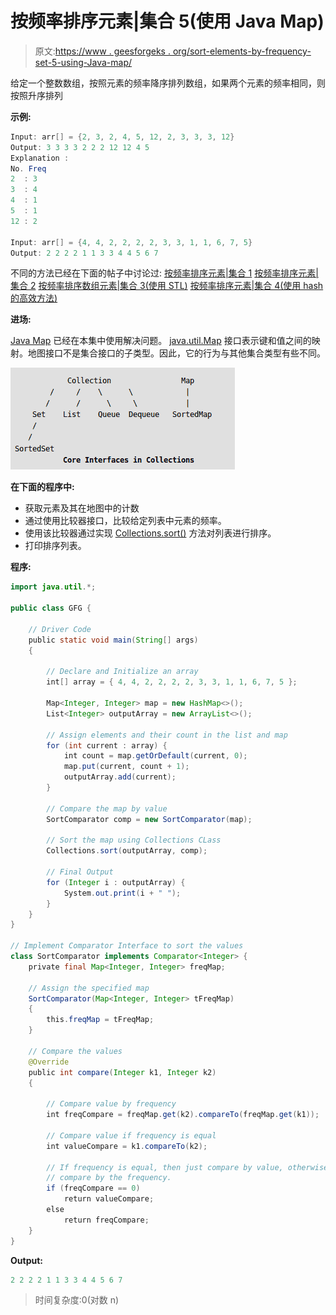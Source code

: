 # 按频率排序元素|集合 5(使用 Java Map)

> 原文:[https://www . geesforgeks . org/sort-elements-by-frequency-set-5-using-Java-map/](https://www.geeksforgeeks.org/sort-elements-by-frequency-set-5-using-java-map/)

给定一个整数数组，按照元素的频率降序排列数组，如果两个元素的频率相同，则按照升序排列

**示例:**

```java
Input: arr[] = {2, 3, 2, 4, 5, 12, 2, 3, 3, 3, 12}
Output: 3 3 3 3 2 2 2 12 12 4 5
Explanation :
No. Freq
2  : 3
3  : 4
4  : 1
5  : 1
12 : 2

Input: arr[] = {4, 4, 2, 2, 2, 2, 3, 3, 1, 1, 6, 7, 5}
Output: 2 2 2 2 1 1 3 3 4 4 5 6 7

```

不同的方法已经在下面的帖子中讨论过:
[按频率排序元素|集合 1](https://www.geeksforgeeks.org/sort-elements-by-frequency/)
[按频率排序元素|集合 2](https://www.geeksforgeeks.org/sort-elements-by-frequency-set-2/)
[按频率排序数组元素|集合 3(使用 STL)](https://www.geeksforgeeks.org/sorting-array-elements-frequency-set-3-using-stl/)
[按频率排序元素|集合 4(使用 hash 的高效方法)](https://www.geeksforgeeks.org/sort-elements-frequency-set-4-efficient-approach-using-hash/)

**进场:**

[Java Map](https://www.geeksforgeeks.org/map-interface-java-examples/) 已经在本集中使用解决问题。 [java.util.Map](https://www.geeksforgeeks.org/map-interface-java-examples/) 接口表示键和值之间的映射。地图接口不是集合接口的子类型。因此，它的行为与其他集合类型有些不同。

![mapinterface](img/b0646a8669bed97bdcc9a305ccd77d0d.png)

**在下面的程序中:**

*   获取元素及其在地图中的计数
*   通过使用比较器接口，比较给定列表中元素的频率。
*   使用该比较器通过实现 [Collections.sort()](https://www.geeksforgeeks.org/collections-sort-java-examples/) 方法对列表进行排序。
*   打印排序列表。

**程序:**

```java
import java.util.*;

public class GFG {

    // Driver Code
    public static void main(String[] args)
    {

        // Declare and Initialize an array
        int[] array = { 4, 4, 2, 2, 2, 2, 3, 3, 1, 1, 6, 7, 5 };

        Map<Integer, Integer> map = new HashMap<>();
        List<Integer> outputArray = new ArrayList<>();

        // Assign elements and their count in the list and map
        for (int current : array) {
            int count = map.getOrDefault(current, 0);
            map.put(current, count + 1);
            outputArray.add(current);
        }

        // Compare the map by value
        SortComparator comp = new SortComparator(map);

        // Sort the map using Collections CLass
        Collections.sort(outputArray, comp);

        // Final Output
        for (Integer i : outputArray) {
            System.out.print(i + " ");
        }
    }
}

// Implement Comparator Interface to sort the values
class SortComparator implements Comparator<Integer> {
    private final Map<Integer, Integer> freqMap;

    // Assign the specified map
    SortComparator(Map<Integer, Integer> tFreqMap)
    {
        this.freqMap = tFreqMap;
    }

    // Compare the values
    @Override
    public int compare(Integer k1, Integer k2)
    {

        // Compare value by frequency
        int freqCompare = freqMap.get(k2).compareTo(freqMap.get(k1));

        // Compare value if frequency is equal
        int valueCompare = k1.compareTo(k2);

        // If frequency is equal, then just compare by value, otherwise -
        // compare by the frequency.
        if (freqCompare == 0)
            return valueCompare;
        else
            return freqCompare;
    }
}
```

**Output:**

```java
2 2 2 2 1 1 3 3 4 4 5 6 7

```

> 时间复杂度:0(对数 n)